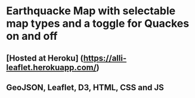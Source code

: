 # Earthquacke Map with selectable map types and a toggle for Quackes on and off
## [Hosted at Heroku] (https://alli-leaflet.herokuapp.com/)   
## GeoJSON, Leaflet, D3, HTML, CSS and JS 
